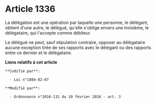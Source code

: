 # Article 1336

La délégation est une opération par laquelle une personne, le délégant, obtient d'une autre, le délégué, qu'elle s'oblige
envers une troisième, le délégataire, qui l'accepte comme débiteur. 

Le délégué ne peut, sauf stipulation contraire, opposer au délégataire aucune exception tirée de ses rapports avec le
délégant ou des rapports entre ce dernier et le délégataire.

**Liens relatifs à cet article**

	**Codifié par**:

	  - Loi n°1804-02-07

	**Modifié par**:

	  - Ordonnance n°2016-131 du 10 février 2016 - art. 3

